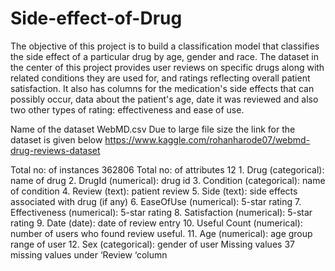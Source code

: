# Side-effect-of-Drug

The objective of this project is to build a classification model that classifies the side effect of a particular drug by age, gender and race.
The dataset in the center of this project provides user reviews on specific drugs along with related conditions they are used for, and ratings reflecting overall patient satisfaction. It also has columns for the medication's side effects that can possibly occur, data about the patient's age, date it was reviewed and also two other types of rating: effectiveness and ease of use.



Name of the dataset	    WebMD.csv
Due to large file size the link for the dataset is given below
https://www.kaggle.com/rohanharode07/webmd-drug-reviews-dataset

Total no: of instances	362806
Total no: of attributes	12
	1.	Drug (categorical): name of drug
2.	DrugId (numerical): drug id
3.	Condition (categorical): name of condition
4.	Review (text): patient review
5.	Side (text): side effects associated with drug (if any)
6.	EaseOfUse (numerical): 5-star rating
7.	Effectiveness (numerical): 5-star rating
8.	Satisfaction (numerical): 5-star rating
9.	Date (date): date of review entry
10.	Useful Count (numerical): number of users who found review useful.
11.	Age (numerical): age group range of user
12.	Sex (categorical): gender of user
Missing values	37 missing values under ‘Review ‘column
